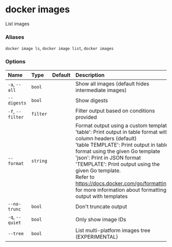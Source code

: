 # docker images

<!---MARKER_GEN_START-->
List images

### Aliases

`docker image ls`, `docker image list`, `docker images`

### Options

| Name             | Type     | Default | Description                                                                                                                                                                                                                                                                                                                                                                                                                          |
|:-----------------|:---------|:--------|:-------------------------------------------------------------------------------------------------------------------------------------------------------------------------------------------------------------------------------------------------------------------------------------------------------------------------------------------------------------------------------------------------------------------------------------|
| `-a`, `--all`    | `bool`   |         | Show all images (default hides intermediate images)                                                                                                                                                                                                                                                                                                                                                                                  |
| `--digests`      | `bool`   |         | Show digests                                                                                                                                                                                                                                                                                                                                                                                                                         |
| `-f`, `--filter` | `filter` |         | Filter output based on conditions provided                                                                                                                                                                                                                                                                                                                                                                                           |
| `--format`       | `string` |         | Format output using a custom template:<br>'table':            Print output in table format with column headers (default)<br>'table TEMPLATE':   Print output in table format using the given Go template<br>'json':             Print in JSON format<br>'TEMPLATE':         Print output using the given Go template.<br>Refer to https://docs.docker.com/go/formatting/ for more information about formatting output with templates |
| `--no-trunc`     | `bool`   |         | Don't truncate output                                                                                                                                                                                                                                                                                                                                                                                                                |
| `-q`, `--quiet`  | `bool`   |         | Only show image IDs                                                                                                                                                                                                                                                                                                                                                                                                                  |
| `--tree`         | `bool`   |         | List multi-platform images tree (EXPERIMENTAL)                                                                                                                                                                                                                                                                                                                                                                                       |


<!---MARKER_GEN_END-->


